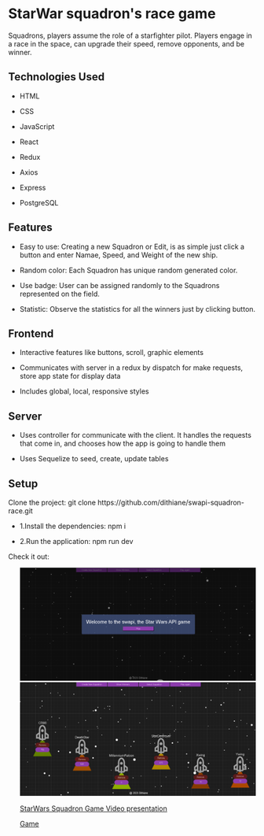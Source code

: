 <h1>StarWar squadron's race game</h1>

<p>Squadrons, players assume the role of a starfighter pilot. Players engage in a race in the space, can upgrade their speed, remove opponents, and be winner.</p>

<h2>Technologies Used</h2>

<ul>
<li>HTML</li>
</ul><ul>
<li>CSS</li>
</ul><ul>
<li>JavaScript</li>
</ul><ul>
<li>React</li>
</ul><ul>
<li>Redux</li>
</ul><ul>
<li>Axios</li>
</ul><ul>
<li>Express</li>
</ul><ul>
<li>PostgreSQL</li>
</ul>

<h2>Features</h2>

<ul>
<li>Easy to use: Creating a new Squadron or Edit, is as simple just click a button and enter Namae, Speed, and Weight of the new ship.</li>
</ul><ul>
<li>Random color: Each Squadron has unique random generated color.</li>
</ul><ul>
<li>Use badge: User can be assigned randomly to the Squadrons represented on the field.</li>
</ul><ul>
<li>Statistic: Observe the statistics for all the winners just by clicking button.</li>
</ul>

<h2>Frontend</h2>
<p><ul>
<li>Interactive features like buttons, scroll, graphic elements</li>
</ul><ul>
<li>Communicates with server in a redux by dispatch for make requests, store app state for display data</li>
</ul><ul>
<li>Includes global, local, responsive styles</li>
</ul>

<h2>Server</h2>
<p><ul>
<li>Uses controller for communicate with the client. It handles the requests that come in, and chooses how the app is going to handle them</li>
</ul><ul>
<li> Uses Sequelize to seed, create, update tables</li>
</ul>

<h2>Setup</h2>

<p>Clone the project:
git clone https://github.com/dithiane/swapi-squadron-race.git</p><ul>
<li>1.Install the dependencies: npm i</li>
</ul><ul>
<li>2.Run the application: npm run dev</li>
</ul>

<p>Check it out:
<ul>
<img src="./prep/intro.png"/>
<img src="./prep/game.png"/>
</ul><ul>
<a href="https://drive.google.com/file/d/13psjeRpnoTyieRLi14y4iRBal-zb8PDo/view?usp=sharing">StarWars Squadron Game Video presentation</a>
</ul><ul>
<a href="http://18.204.19.56/">Game</a>
</ul>
